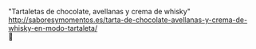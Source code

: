 "Tartaletas de chocolate, avellanas y crema de whisky"	http://saboresymomentos.es/tarta-de-chocolate-avellanas-y-crema-de-whisky-en-modo-tartaleta/	
਍
